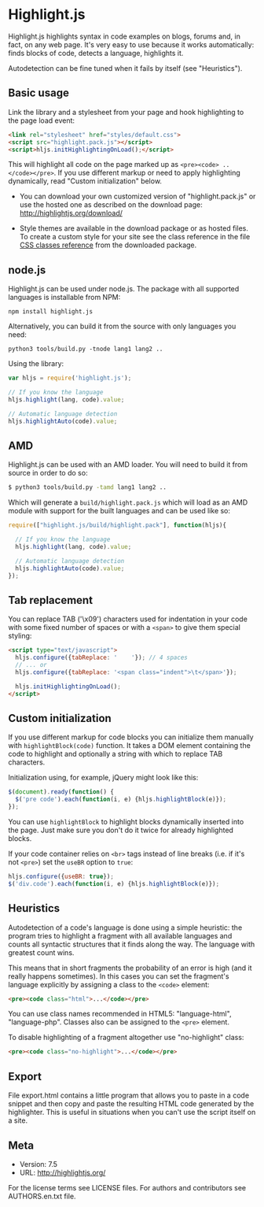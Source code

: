 # Highlight.js

Highlight.js highlights syntax in code examples on blogs, forums and,
in fact, on any web page. It's very easy to use because it works
automatically: finds blocks of code, detects a language, highlights it.

Autodetection can be fine tuned when it fails by itself (see "Heuristics").


## Basic usage

Link the library and a stylesheet from your page and hook highlighting to
the page load event:

```html
<link rel="stylesheet" href="styles/default.css">
<script src="highlight.pack.js"></script>
<script>hljs.initHighlightingOnLoad();</script>
```

This will highlight all code on the page marked up as `<pre><code> .. </code></pre>`.
If you use different markup or need to apply highlighting dynamically, read
"Custom initialization" below.

- You can download your own customized version of "highlight.pack.js" or
  use the hosted one as described on the download page:
  <http://highlightjs.org/download/>

- Style themes are available in the download package or as hosted files.
  To create a custom style for your site see the class reference in the file
  [CSS classes reference][cr] from the downloaded package.

[cr]: http://highlightjs.readthedocs.org/en/latest/css-classes-reference.html


## node.js

Highlight.js can be used under node.js. The package with all supported languages is
installable from NPM:

    npm install highlight.js

Alternatively, you can build it from the source with only languages you need:

    python3 tools/build.py -tnode lang1 lang2 ..

Using the library:

```javascript
var hljs = require('highlight.js');

// If you know the language
hljs.highlight(lang, code).value;

// Automatic language detection
hljs.highlightAuto(code).value;
```


## AMD

Highlight.js can be used with an AMD loader.  You will need to build it from
source in order to do so:

```bash
$ python3 tools/build.py -tamd lang1 lang2 ..
```

Which will generate a `build/highlight.pack.js` which will load as an AMD
module with support for the built languages and can be used like so:

```javascript
require(["highlight.js/build/highlight.pack"], function(hljs){

  // If you know the language
  hljs.highlight(lang, code).value;

  // Automatic language detection
  hljs.highlightAuto(code).value;
});
```


## Tab replacement

You can replace TAB ('\x09') characters used for indentation in your code
with some fixed number of spaces or with a `<span>` to give them special
styling:

```html
<script type="text/javascript">
  hljs.configure({tabReplace: '    '}); // 4 spaces
  // ... or
  hljs.configure({tabReplace: '<span class="indent">\t</span>'});

  hljs.initHighlightingOnLoad();
</script>
```

## Custom initialization

If you use different markup for code blocks you can initialize them manually
with `highlightBlock(code)` function. It takes a DOM element containing the
code to highlight and optionally a string with which to replace TAB
characters.

Initialization using, for example, jQuery might look like this:

```javascript
$(document).ready(function() {
  $('pre code').each(function(i, e) {hljs.highlightBlock(e)});
});
```

You can use `highlightBlock` to highlight blocks dynamically inserted into
the page. Just make sure you don't do it twice for already highlighted
blocks.

If your code container relies on `<br>` tags instead of line breaks (i.e. if
it's not `<pre>`) set the `useBR` option to `true`:

```javascript
hljs.configure({useBR: true});
$('div.code').each(function(i, e) {hljs.highlightBlock(e)});
```


## Heuristics

Autodetection of a code's language is done using a simple heuristic:
the program tries to highlight a fragment with all available languages and
counts all syntactic structures that it finds along the way. The language
with greatest count wins.

This means that in short fragments the probability of an error is high
(and it really happens sometimes). In this cases you can set the fragment's
language explicitly by assigning a class to the `<code>` element:

```html
<pre><code class="html">...</code></pre>
```

You can use class names recommended in HTML5: "language-html",
"language-php". Classes also can be assigned to the `<pre>` element.

To disable highlighting of a fragment altogether use "no-highlight" class:

```html
<pre><code class="no-highlight">...</code></pre>
```


## Export

File export.html contains a little program that allows you to paste in a code
snippet and then copy and paste the resulting HTML code generated by the
highlighter. This is useful in situations when you can't use the script itself
on a site.


## Meta

- Version: 7.5
- URL:     http://highlightjs.org/

For the license terms see LICENSE files.
For authors and contributors see AUTHORS.en.txt file.
